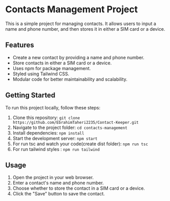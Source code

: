 # Contacts Management Project

This is a simple project for managing contacts. It allows users to input a name and phone number, and then stores it in either a SIM card or a device.

## Features

- Create a new contact by providing a name and phone number.
- Store contacts in either a SIM card or a device.
- Uses npm for package management.
- Styled using Tailwind CSS.
- Modular code for better maintainability and scalability.

## Getting Started

To run this project locally, follow these steps:

1. Clone this repository: `git clone https://github.com/EbrahimTaheri2235/Contact-Keeper.git`
2. Navigate to the project folder: `cd contacts-management`
3. Install dependencies: `npm install`
4. Start the development server: `npm start`
5. For run tsc and watch your code(create dist folder): `npm run tsc`
6. For run tailwind styles : `npm run tailwind`

## Usage

1. Open the project in your web browser.
2. Enter a contact's name and phone number.
3. Choose whether to store the contact in a SIM card or a device.
4. Click the "Save" button to save the contact.
